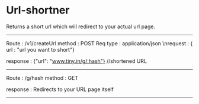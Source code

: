 # Url-shortner
Returns a short url which will redirect to your actual url page.

--------------------------------------------------

Route :  /v1/createUrl
method : POST
Req type : application/json
\nrequest : { url : "url you want to short"}

response : {"url": "www.tiny.in/g/:hash"} //shortened URL

--------------------------------------------------
 
Route :  /g/hash
method : GET

response : Redirects to your URL page itself

---------------------------------------------------
